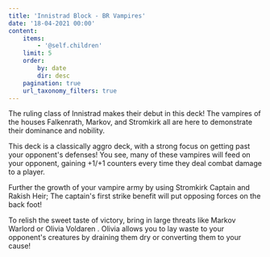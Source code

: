 ```yaml
---
title: 'Innistrad Block - BR Vampires'
date: '18-04-2021 00:00'
content:
    items:
        - '@self.children'
    limit: 5
    order:
        by: date
        dir: desc
    pagination: true
    url_taxonomy_filters: true
---
```


The ruling class of Innistrad makes their debut in this deck! The vampires of the houses Falkenrath, Markov, and Stromkirk all are here to demonstrate their dominance and nobility.

This deck is a classically aggro deck, with a strong focus on getting past your opponent's defenses! You see, many of these vampires will feed on your opponent, gaining +1/+1 counters every time they deal combat damage to a player.

Further the growth of your vampire army by using <span class="mtgcard">Stromkirk Captain</span> and <span class="mtgcard">Rakish Heir</span>; The captain's first strike benefit will put opposing forces on the back foot!

To relish the sweet taste of victory, bring in large threats like <span class="mtgcard">Markov Warlord</span> or <span class="mtgcard">Olivia Voldaren</span> . Olivia allows you to lay waste to your opponent's creatures by draining them dry or converting them to your cause!

<div class="deck-list" data-stub="innistrad-block-br-vampires-1"></div>
